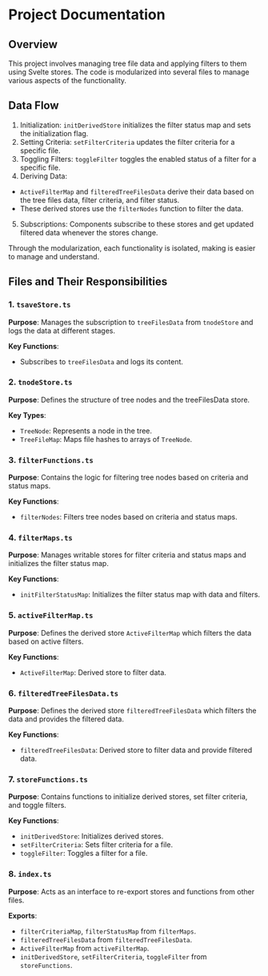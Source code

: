 

# Project Documentation

## Overview

This project involves managing tree file data and applying filters to them using Svelte stores. The code is modularized into several files to manage various aspects of the functionality.

## Data Flow
1. Initialization: `initDerivedStore` initializes the filter status map and sets the initialization flag.
2. Setting Criteria: `setFilterCriteria` updates the filter criteria for a specific file.
3. Toggling Filters: `toggleFilter` toggles the enabled status of a filter for a specific file.
4. Deriving Data:
  - `ActiveFilterMap` and `filteredTreeFilesData` derive their data based on the tree files data, filter criteria, and filter status.
  - These derived stores use the `filterNodes` function to filter the data.
5. Subscriptions: Components subscribe to these stores and get updated filtered data whenever the stores change.

Through the modularization, each functionality is isolated, making is easier to manage and understand. 

## Files and Their Responsibilities

### 1. `tsaveStore.ts`

**Purpose**: Manages the subscription to `treeFilesData` from `tnodeStore` and logs the data at different stages.

**Key Functions**:
- Subscribes to `treeFilesData` and logs its content.


### 2. `tnodeStore.ts`
**Purpose**: Defines the structure of tree nodes and the treeFilesData store.

**Key Types**:

- `TreeNode`: Represents a node in the tree.
- `TreeFileMap`: Maps file hashes to arrays of `TreeNode`.

### 3. `filterFunctions.ts`
**Purpose**: Contains the logic for filtering tree nodes based on criteria and status maps.

**Key Functions**:

- `filterNodes`: Filters tree nodes based on criteria and status maps.

### 4. `filterMaps.ts`
**Purpose**: Manages writable stores for filter criteria and status maps and initializes the filter status map.

**Key Functions**:
- `initFilterStatusMap`: Initializes the filter status map with data and filters.

### 5. `activeFilterMap.ts`
**Purpose**: Defines the derived store `ActiveFilterMap` which filters the data based on active filters.

**Key Functions**:
- `ActiveFilterMap`: Derived store to filter data.


### 6. `filteredTreeFilesData.ts`
**Purpose**: Defines the derived store `filteredTreeFilesData` which filters the data and provides the filtered data.

**Key Functions**:

- `filteredTreeFilesData`: Derived store to filter data and provide filtered data.

### 7. `storeFunctions.ts`
**Purpose**: Contains functions to initialize derived stores, set filter criteria, and toggle filters.

**Key Functions**:

- `initDerivedStore`: Initializes derived stores.
- `setFilterCriteria`: Sets filter criteria for a file.
- `toggleFilter`: Toggles a filter for a file.

### 8. `index.ts`
**Purpose**: Acts as an interface to re-export stores and functions from other files.

**Exports**:

- `filterCriteriaMap`, `filterStatusMap` from `filterMaps`.
- `filteredTreeFilesData` from `filteredTreeFilesData`.
- `ActiveFilterMap` from `activeFilterMap`.
- `initDerivedStore`, `setFilterCriteria`, `toggleFilter` from `storeFunctions`.


